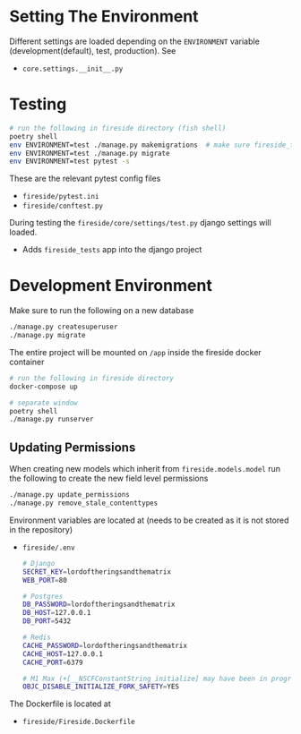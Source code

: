 # Setting The Environment

Different settings are loaded depending on the `ENVIRONMENT` variable (development(default), test, production). See

- `core.settings.__init__.py`

# Testing

```bash
# run the following in fireside directory (fish shell)
poetry shell
env ENVIRONMENT=test ./manage.py makemigrations  # make sure fireside_tests models are in the db
env ENVIRONMENT=test ./manage.py migrate
env ENVIRONMENT=test pytest -s
```

These are the relevant pytest config files

- `fireside/pytest.ini`
- `fireside/conftest.py`

During testing the `fireside/core/settings/test.py` django settings will loaded.

- Adds `fireside_tests` app into the django project

# Development Environment

Make sure to run the following on a new database

```bash
./manage.py createsuperuser
./manage.py migrate
```

The entire project will be mounted on `/app` inside the fireside docker container

```bash
# run the following in fireside directory
docker-compose up

# separate window
poetry shell
./manage.py runserver
```

## Updating Permissions

When creating new models which inherit from `fireside.models.model` run the following to create the new field level permissions

```bash
./manage.py update_permissions
./manage.py remove_stale_contenttypes
```

Environment variables are located at (needs to be created as it is not stored in the repository)

- `fireside/.env`

  ```bash
  # Django
  SECRET_KEY=lordoftheringsandthematrix
  WEB_PORT=80

  # Postgres
  DB_PASSWORD=lordoftheringsandthematrix
  DB_HOST=127.0.0.1
  DB_PORT=5432

  # Redis
  CACHE_PASSWORD=lordoftheringsandthematrix
  CACHE_HOST=127.0.0.1
  CACHE_PORT=6379

  # M1 Max (+[__NSCFConstantString initialize] may have been in progress in another thread when fork() was called.)
  OBJC_DISABLE_INITIALIZE_FORK_SAFETY=YES
  ```

The Dockerfile is located at

- `fireside/Fireside.Dockerfile`
